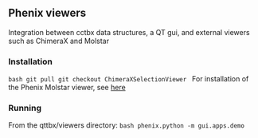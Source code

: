 ## Phenix viewers 
Integration between cctbx data structures, a QT gui, and external viewers such as ChimeraX and Molstar

### Installation
`bash
git pull
git checkout ChimeraXSelectionViewer
`
For installation of the Phenix Molstar viewer, see [here](https://github.com/phenix-project/phenix-molstar)


### Running
From the qttbx/viewers directory:
`bash
phenix.python -m gui.apps.demo
`

